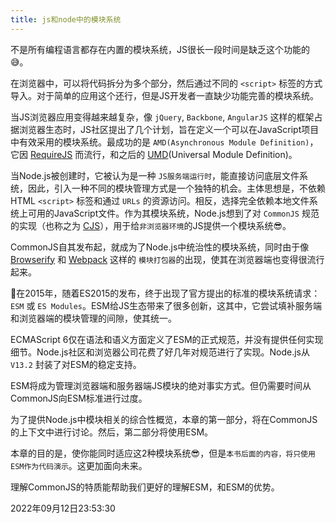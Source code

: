 ```yaml
---
title: js和node中的模块系统
---
```


不是所有编程语言都存在内置的模块系统，JS很长一段时间是缺乏这个功能的😅。

在浏览器中，可以将代码拆分为多个部分，然后通过不同的 `<script>` 标签的方式导入。对于简单的应用这个还行，但是JS开发者一直缺少功能完善的模块系统。

当JS浏览器应用变得越来越复杂，像 `jQuery`, `Backbone`, `AngularJS` 这样的框架占据浏览器生态时，JS社区提出了几个计划，旨在定义一个可以在JavaScript项目中有效采用的模块系统。最成功的是 `AMD(Asynchronous Module Definition)`，它因 [RequireJS](http://nodejsdp.link/requirejs) 而流行，和之后的 [UMD](http://nodejsdp.link/umd)(Universal Module Definition)。

当Node.js被创建时，它被认为是一种 `JS服务端运行时`，能直接访问底层文件系统，因此，引入一种不同的模块管理方式是一个独特的机会。主体思想是，不依赖HTML `<script>` 标签和通过 `URLs` 的资源访问。相反，选择完全依赖本地文件系统上可用的JavaScript文件。作为其模块系统，Node.js想到了对 `CommonJS` 规范的实现（也称之为 [CJS](http://nodejsdp.link/commonjs)），用于给`非浏览器环境`的JS提供一个模块系统😎。

CommonJS自其发布起，就成为了Node.js中统治性的模块系统，同时由于像[Browserify](http://nodejsdp.link/browserify)  和 [Webpack](http://nodejsdp.link/webpack) 这样的 `模块打包器`的出现，使其在浏览器端也变得很流行起来。

🎉在2015年，随着ES2015的发布，终于出现了官方提出的标准的模块系统请求：`ESM` 或 `ES Modules`。ESM给JS生态带来了很多创新，这其中，它尝试填补服务端和浏览器端的模块管理的间隙，使其统一。

ECMAScript 6仅在语法和语义方面定义了ESM的正式规范，并没有提供任何实现细节。Node.js社区和浏览器公司花费了好几年对规范进行了实现。Node.js从 `V13.2` 封装了对ESM的稳定支持。

ESM将成为管理浏览器端和服务器端JS模块的绝对事实方式。但仍需要时间从CommonJS向ESM标准进行过度。

为了提供Node.js中模块相关的综合性概览，本章的第一部分，将在CommonJS的上下文中进行讨论。然后，第二部分将使用ESM。

本章的目的是，使你能同时适应这2种模块系统😎，但是`本书后面的内容，将只使用ESM作为代码演示`。这更加面向未来。

理解CommonJS的特质能帮助我们更好的理解ESM，和ESM的优势。



2022年09月12日23:53:30

